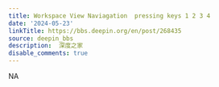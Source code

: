```yaml
---
title: Workspace View Naviagation  pressing keys 1 2 3 4 
date: '2024-05-23'
linkTitle: https://bbs.deepin.org/en/post/268435
source: deepin_bbs
description:  深度之家 
disable_comments: true
---
```

NA
